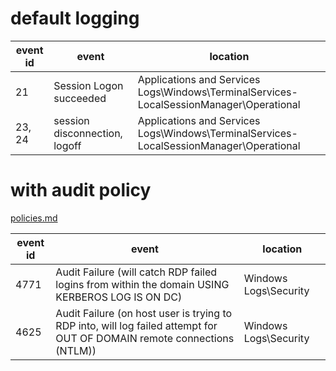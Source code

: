 # default logging

| event id | event | location |
| -----    | ----- | ------   |
| 21       | Session Logon succeeded | Applications and Services Logs\Windows\TerminalServices-LocalSessionManager\Operational |
| 23, 24      | session disconnection, logoff | Applications and Services Logs\Windows\TerminalServices-LocalSessionManager\Operational 

# with audit policy 

[policies.md](policies.md)

| event id | event | location |
| -----    | ----- | ------   |
| 4771      | Audit Failure (will catch RDP failed logins from within the domain USING KERBEROS LOG IS ON DC)| Windows Logs\Security |
| 4625    | Audit Failure (on host user is trying to RDP into, will log failed attempt for OUT OF DOMAIN remote connections (NTLM)) | Windows Logs\Security |
